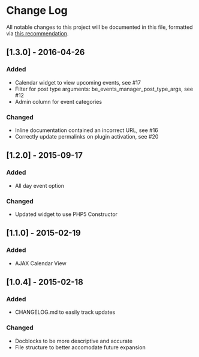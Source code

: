 # Change Log
All notable changes to this project will be documented in this file, formatted via [this recommendation](http://keepachangelog.com/).

## [1.3.0] - 2016-04-26
### Added
- Calendar widget to view upcoming events, see #17
- Filter for post type arguments: be_events_manager_post_type_args, see #12
- Admin column for event categories

### Changed
- Inline documentation contained an incorrect URL, see #16
- Correctly update permalinks on plugin activation, see #20

## [1.2.0] - 2015-09-17
### Added
- All day event option

### Changed
- Updated widget to use PHP5 Constructor

## [1.1.0] - 2015-02-19
### Added
- AJAX Calendar View

## [1.0.4] - 2015-02-18
### Added
- CHANGELOG.md to easily track updates

### Changed
- Docblocks to be more descriptive and accurate
- File structure to better accomodate future expansion